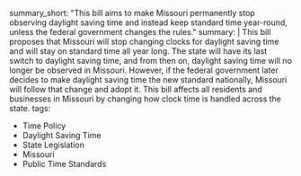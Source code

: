 summary_short: "This bill aims to make Missouri permanently stop observing daylight saving time and instead keep standard time year-round, unless the federal government changes the rules."
summary: |
  This bill proposes that Missouri will stop changing clocks for daylight saving time and will stay on standard time all year long. The state will have its last switch to daylight saving time, and from then on, daylight saving time will no longer be observed in Missouri. However, if the federal government later decides to make daylight saving time the new standard nationally, Missouri will follow that change and adopt it. This bill affects all residents and businesses in Missouri by changing how clock time is handled across the state.
tags:
  - Time Policy
  - Daylight Saving Time
  - State Legislation
  - Missouri
  - Public Time Standards
